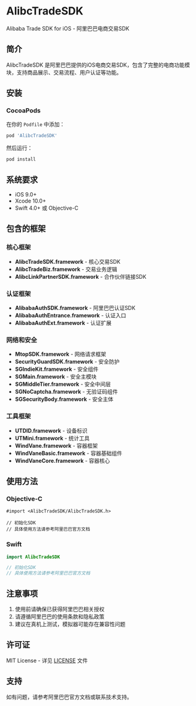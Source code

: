 # AlibcTradeSDK

Alibaba Trade SDK for iOS - 阿里巴巴电商交易SDK

## 简介

AlibcTradeSDK 是阿里巴巴提供的iOS电商交易SDK，包含了完整的电商功能模块，支持商品展示、交易流程、用户认证等功能。

## 安装

### CocoaPods

在你的 `Podfile` 中添加：

```ruby
pod 'AlibcTradeSDK'
```

然后运行：

```bash
pod install
```

## 系统要求

- iOS 9.0+
- Xcode 10.0+
- Swift 4.0+ 或 Objective-C

## 包含的框架

### 核心框架
- **AlibcTradeSDK.framework** - 核心交易SDK
- **AlibcTradeBiz.framework** - 交易业务逻辑
- **AlibcLinkPartnerSDK.framework** - 合作伙伴链接SDK

### 认证框架
- **AlibabaAuthSDK.framework** - 阿里巴巴认证SDK
- **AlibabaAuthEntrance.framework** - 认证入口
- **AlibabaAuthExt.framework** - 认证扩展

### 网络和安全
- **MtopSDK.framework** - 网络请求框架
- **SecurityGuardSDK.framework** - 安全防护
- **SGIndieKit.framework** - 安全组件
- **SGMain.framework** - 安全主模块
- **SGMiddleTier.framework** - 安全中间层
- **SGNoCaptcha.framework** - 无验证码组件
- **SGSecurityBody.framework** - 安全主体

### 工具框架
- **UTDID.framework** - 设备标识
- **UTMini.framework** - 统计工具
- **WindVane.framework** - 容器框架
- **WindVaneBasic.framework** - 容器基础组件
- **WindVaneCore.framework** - 容器核心

## 使用方法

### Objective-C

```objc
#import <AlibcTradeSDK/AlibcTradeSDK.h>

// 初始化SDK
// 具体使用方法请参考阿里巴巴官方文档
```

### Swift

```swift
import AlibcTradeSDK

// 初始化SDK
// 具体使用方法请参考阿里巴巴官方文档
```

## 注意事项

1. 使用前请确保已获得阿里巴巴相关授权
2. 请遵循阿里巴巴的使用条款和隐私政策
3. 建议在真机上测试，模拟器可能存在兼容性问题

## 许可证

MIT License - 详见 [LICENSE](LICENSE) 文件

## 支持

如有问题，请参考阿里巴巴官方文档或联系技术支持。